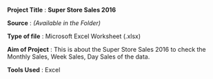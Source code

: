 **Project Title** : **Super Store Sales 2016**

**Source** :       _(Available in the Folder)_

**Type of file** :  Microsoft Excel Worksheet (.xlsx)

**Aim of Project** : This is about the Super Store Sales 2016 to check the Monthly Sales, Week Sales, Day Sales of the data.

**Tools Used** :    Excel
